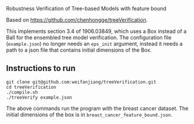 Robustness Verification of Tree-based Models with feature bound

Based on https://github.com/chenhongge/treeVerification.

This implements section 3.4 of 1906.03849, which uses a Box instead of a Ball for the ensembled tree model verification. The configuration file (`example.json`) no longer needs an `eps_init` argument, instead it needs a path to a json file that contains initial dimensions of the Box.

## Instructions to run

```
git clone git@github.com:weifanjiang/treeVerification.git
cd treeVerification
./compile.sh
./treeVerify example.json
```

The above commands run the program with the breast cancer dataset. The initial dimensions of the box is in `breast_cancer_feature_bound.json`.
